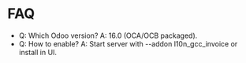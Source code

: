 # FAQ

- Q: Which Odoo version? A: 16.0 (OCA/OCB packaged).
- Q: How to enable? A: Start server with --addon l10n_gcc_invoice or install in UI.
